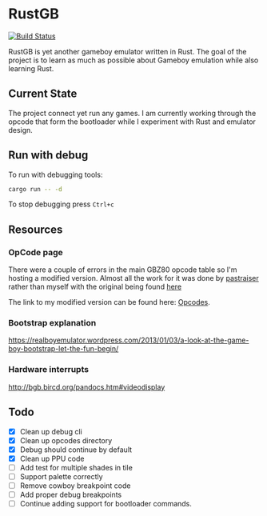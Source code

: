 # RustGB

[![Build Status](https://travis-ci.org/guydunton/rust-gb.svg?branch=master)](https://travis-ci.org/guydunton/rust-gb)

RustGB is yet another gameboy emulator written in Rust. The goal of the project is to learn as much as possible about Gameboy emulation while also learning Rust.

## Current State

The project connect yet run any games. I am currently working through the opcode that form the bootloader while I experiment with Rust and emulator design.

## Run with debug

To run with debugging tools:

```bash
cargo run -- -d
```

To stop debugging press `Ctrl+c`

## Resources

### OpCode page

There were a couple of errors in the main GBZ80 opcode table so I'm hosting a modified version. Almost all the work for it was done by [pastraiser](http://www.pastraiser.com/) rather than myself with the original being found [here](http://www.pastraiser.com/cpu/gameboy/gameboy_opcodes.html)

The link to my modified version can be found here: [Opcodes](https://www.guydunton.com/rust-gb/).

### Bootstrap explanation

https://realboyemulator.wordpress.com/2013/01/03/a-look-at-the-game-boy-bootstrap-let-the-fun-begin/

### Hardware interrupts

http://bgb.bircd.org/pandocs.htm#videodisplay

## Todo

- [x] Clean up debug cli
- [x] Clean up opcodes directory
- [x] Debug should continue by default
- [x] Clean up PPU code
- [ ] Add test for multiple shades in tile
- [ ] Support palette correctly
- [ ] Remove cowboy breakpoint code
- [ ] Add proper debug breakpoints
- [ ] Continue adding support for bootloader commands.

